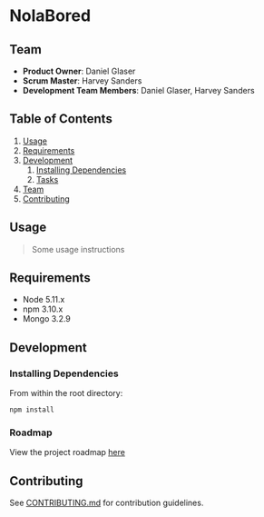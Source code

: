 # NolaBored


## Team

  - __Product Owner__: Daniel Glaser
  - __Scrum Master__: Harvey Sanders
  - __Development Team Members__: Daniel Glaser, Harvey Sanders

## Table of Contents

1. [Usage](#Usage)
1. [Requirements](#requirements)
1. [Development](#development)
    1. [Installing Dependencies](#installing-dependencies)
    1. [Tasks](#tasks)
1. [Team](#team)
1. [Contributing](#contributing)

## Usage

> Some usage instructions

## Requirements

- Node 5.11.x
- npm 3.10.x
- Mongo 3.2.9

## Development

### Installing Dependencies

From within the root directory:

```
npm install
```

### Roadmap

View the project roadmap [here](https://github.com/polarbasin/nolaBored/issues)


## Contributing

See [CONTRIBUTING.md](CONTRIBUTING.md) for contribution guidelines.
